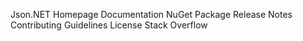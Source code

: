 Json.NET Homepage Documentation NuGet Package Release Notes Contributing Guidelines License Stack Overflow